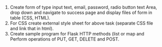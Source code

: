 1. Create form of type input text, email, password, radio button text Area, drop down and navigate to success page and display files of form in table (CSS, HTML).
2. For CSS create external style sheet for above task (separate CSS file and link that in html).
3. Create sample program for Flask HTTP methods (list or map and Perform operations of PUT, GET, DELETE and POST.
